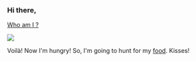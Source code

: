 ### Hi there,

[Who am I ?](https://whoami.raphael-deschler.fr)

![](https://media.giphy.com/media/oVpjKztlM9joc/giphy.gif)

Voilà! Now I'm hungry! So, I'm going to hunt for my [food](https://food.raphael-deschler.fr). Kisses!

<!--
**Rwk/rwk** is a ✨ _special_ ✨ repository because its `README.md` (this file) appears on your GitHub profile.

Here are some ideas to get you started:

- 🔭 I’m currently working on ...
- 🌱 I’m currently learning ...
- 👯 I’m looking to collaborate on ...
- 🤔 I’m looking for help with ...
- 💬 Ask me about ...
- 📫 How to reach me: ...
- 😄 Pronouns: ...
- ⚡ Fun fact: ...
-->
